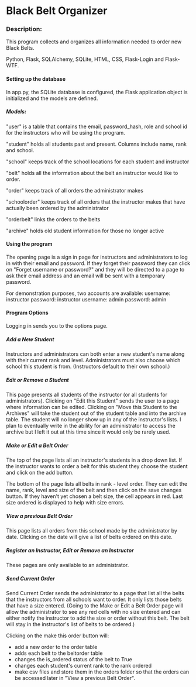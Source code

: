 # Black Belt Organizer

### Description:
This program collects and organizes all information needed to order new Black Belts.

Python, Flask, SQLAlchemy, SQLite, HTML, CSS, Flask-Login and Flask-WTF.

#### Setting up the database
In app.py, the SQLite database is configured, the Flask application object is initialized and the models are defined.
##### Models:
"user" is a table that contains the email, password_hash, role and school id for the instructors who will be using the program.

"student" holds all students past and present.  Columns include name, rank and school.

"school" keeps track of the school locations for each student and instructor

"belt" holds all the information about the belt an instructor would like to order.

"order" keeps track of all orders the administrator makes

"schoolorder"  keeps track of all orders that the instructor makes that have actually been ordered by the administrator

"orderbelt" links the orders to the belts

"archive" holds old student information for those no longer active


#### Using the program
The opening page is a sign in page for instructors and administrators to log in with their email and password.  If they forget their password they can click on "Forget username or password?"  and they will be directed to a page to ask their email address and an email will be sent with a temporary password.

For demonstration purposes, two accounts are available:
    username: instructor  password: instructor
    username: admin  password: admin


#### Program Options
Logging in sends you to the options page.

##### Add a New Student
Instructors and administrators can both enter a new student's name along with their current rank and level.  Administrators must also choose which school this student is from.  (Instructors default to their own school.)

##### Edit or Remove a Student
This page presents all students of the instructor (or all students for administrators).  Clicking on "Edit this Student" sends the user to a page where information can be edited.  Clicking on "Move this Student to the Archives" will take the student out of the student table and into the archive table.  The student will no longer show up in any of the instructor's lists.  I plan to eventually write in the ability for an administrator to access the archive but I left it out at this time since it would only be rarely used.

##### Make or Edit a Belt Order
The top of the page lists all an instructor's students in a drop down list.  If the instructor wants to order a belt for this student they choose the student and click on the add button.

The bottom of the page lists all belts in rank - level order.  They can edit the name, rank, level and size of the belt and then click on the save changes button.  If they haven't yet chosen a belt size, the cell appears in red.  Last size ordered is displayed to help with size errors.

##### View a previous Belt Order
This page lists all orders from this school made by the administrator by date.  Clicking on the date will give a list of belts ordered on this date.

##### Register an Instructor, Edit or Remove an Instructor
These pages are only available to an administrator.

##### Send Current Order
Send Current Order sends the administrator to a page that list all the belts that the instructors from all schools want to order.  It only lists those belts that have a size entered.  (Going to the Make or Edit a Belt Order page will allow the administrator to see any red cells with no size entered and can either notify the instructor to add the size or order without this belt.  The belt will stay in the instructor's list of belts to be ordered.)

Clicking on the make this order button will:
- add a new order to the order table
- adds each belt to the beltorder table
- changes the is_ordered status of the belt to True
- changes each student's current rank to the rank ordered
- make csv files and store them in the orders folder so that the orders can be accessed later in "View a previous Belt Order".




